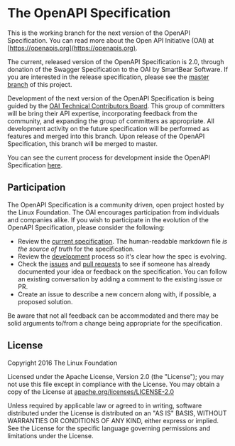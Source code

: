 # The OpenAPI Specification

This is the working branch for the next version of the OpenAPI Specification. You can read more about the Open API Initiative (OAI) at [https://openapis.org](https://openapis.org).

The current, released version of the OpenAPI Specification is 2.0, through donation of the Swagger Specification to the OAI by SmartBear Software.  If you are interested in the release specification, please see the [master branch](https://github.com/OAI/OpenAPI-Specification/blob/master/README.md) of this project.

Development of the next version of the OpenAPI Specification is being guided by the [OAI Technical Contributors Board](https://github.com/OAI/OpenAPI-Specification/blob/OpenAPI.next/CONTRIBUTORS.md).  This group of committers will be bring their API expertise, incorporating feedback from the community, and expanding the group of committers as appropriate.  All development activity on the future specification will be performed as features and merged into this branch.  Upon release of the OpenAPI Specification, this branch will be merged to master.

You can see the current process for development inside the OpenAPI Specification [here](https://github.com/OAI/OpenAPI-Specification/blob/OpenAPI.next/DEVELOPMENT.md).

## Participation

The OpenAPI Specification is a community driven, open project hosted by the Linux Foundation. The OAI encourages participation from individuals and companies alike. If you wish to participate in the evolution of the OpenAPI Specification, please consider the following:

* Review the [current specification](). The human-readable markdown file _is the source of truth_ for the specification.
* Review the [development](https://github.com/OAI/OpenAPI-Specification/blob/OpenAPI.next/DEVELOPMENT.md) process so it's clear how the spec is evolving.
* Check the [issues](https://github.com/OAI/OpenAPI-Specification/issues) and [pull requests](https://github.com/OAI/OpenAPI-Specification/pulls) to see if someone has already documented your idea or feedback on the specification. You can follow an existing conversation by adding a comment to the existing issue or PR.
* Create an issue to describe a new concern along with, if possible, a proposed solution.

Be aware that not all feedback can be accommodated and there may be solid arguments to/from a change being appropriate for the specification.

## License

Copyright 2016 The Linux Foundation

Licensed under the Apache License, Version 2.0 (the "License");
you may not use this file except in compliance with the License.
You may obtain a copy of the License at [apache.org/licenses/LICENSE-2.0](http://www.apache.org/licenses/LICENSE-2.0)

Unless required by applicable law or agreed to in writing, software
distributed under the License is distributed on an "AS IS" BASIS,
WITHOUT WARRANTIES OR CONDITIONS OF ANY KIND, either express or implied.
See the License for the specific language governing permissions and
limitations under the License.

